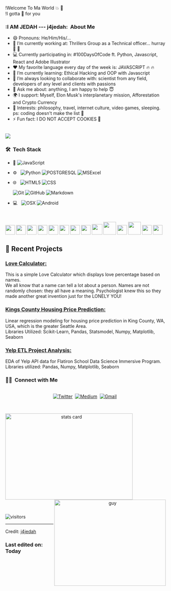!Welcome To Ma World  :collision: :tada:  <br>
!I gotta :gift: for you


<h3> :I AM JEDAH --- j4jedah: &nbsp;About Me </h3>

- 😄 Pronouns: He/Him/His/... 
- 🔭 I’m currently working at: Thrillers Group as a Technical officer... hurray  :triumph: :triumph:
- 💻 Currently participating in: #100DaysOfCode ft. Python, Javascript, React and Adobe Illustrator
- :heart: My favorite language every day of the week is: JAVASCRIPT  :fire: :fire:
- 🌱 I’m currently learning: Ethical Hacking and OOP with Javascript
- 👯 I’m always looking to collaborate with: scientist from any field, developers of any level and clients with passions
- 💬 Ask me about: anything, I am happy to help  :innocent:
- 🌍 I support: Myself, Elon Musk's interplanetary mission, Afforestation and Crypto Currency
- 💜 Interests: philosophy, travel, internet culture, video games, sleeping. ps: coding doesn't make the list :dizzy:
- ⚡ Fun fact: I DO NOT ACCEPT COOKIES 🖖

<br/>
<img src = "https://github-readme-stats.vercel.app/api/top-langs/?username=j4jedah&layout=compact">
<h3> 🛠 &nbsp;Tech Stack</h3>

- :space_invader:
  ![JavaScript](https://img.shields.io/badge/JavaScript-323330?style=for-the-badge&logo=javascript&logoColor=F7DF1E)
- ⚙️ &nbsp;
  ![Python](https://img.shields.io/badge/Python-14354C?style=for-the-badge&logo=python&logoColor=white)
  ![POSTGRESQL](https://img.shields.io/badge/PostgreSQL-316192?style=for-the-badge&logo=postgresql&logoColor=white) 
  ![MSExcel](https://img.shields.io/badge/Microsoft_Excel-217346?style=for-the-badge&logo=microsoft-excel&logoColor=white) 
- 🌐 &nbsp;
  ![HTML5](https://img.shields.io/badge/HTML5-E34F26?style=for-the-badge&logo=html5&logoColor=white)
  ![CSS](https://img.shields.io/badge/CSS-239120?&style=for-the-badge&logo=css3&logoColor=white)
  
  ![Git](https://img.shields.io/badge/Git-F05032?style=for-the-badge&logo=git&logoColor=white)
  ![GitHub](https://img.shields.io/badge/GitHub-100000?style=for-the-badge&logo=github&logoColor=white)
  ![Markdown](https://img.shields.io/badge/Markdown-000000?style=for-the-badge&logo=markdown&logoColor=white)
- 💻 &nbsp;
  ![OSX](https://img.shields.io/badge/macos-0078D6?style=for-the-badge&logo=macos&logoColor=white)
  ![Android](https://img.shields.io/badge/android-000000?style=for-the-badge&logo=android&logoColor=white)


<br/>

<img src='https://github.com/j4jedah/j4jedah/blob/master/images/c-original.svg' width='30' /> <img
    src='https://github.com/j4jedah/j4jedah/blob/master/images/cpp.svg' width='30' /> <img
    src='https://github.com/j4jedah/j4jedah/blob/master/images/pycharm.svg' width='30' /> <img
    src='https://github.com/j4jedah/j4jedah/blob/master/images/python2.png' height='30' /> <img
    src='https://github.com/j4jedah/j4jedah/blob/master/images/flutter-logo.svg' width='30' /> <img
    src='https://github.com/j4jedah/j4jedah/blob/master/images/html.svg' width='30' /> <img
    src='https://github.com/j4jedah/j4jedah/blob/master/images/css.svg' width='30' /> <img
    src='https://github.com/j4jedah/j4jedah/blob/master/images/js.svg' width='30' /> <img
    src='https://github.com/j4jedah/j4jedah/blob/master/images/bootstrap.svg' width='33' /> <img
    src='https://github.com/j4jedah/j4jedah/blob/master/images/django.svg' height='40' /> <img
    src='https://github.com/j4jedah/j4jedah/blob/master/images/flask.png' width='30' /> <img
    src='https://github.com/j4jedah/j4jedah/blob/master/images/php.svg' width='40' />
<img src='https://github.com/j4jedah/j4jedah/blob/master/images/sql.svg' width='30' /> <img
    src='https://github.com/j4jedah/j4jedah/blob/master/images/git.svg' width='30' />

<p>

## 📝 Recent Projects
### [ Love Calculator: ](https://github.com/j4jedah/LoveCalculator)<br>
This is a simple Love Calculator which displays love percentage based on names. <br> We all know that a name can tell a lot about a person. Names are not randomly chosen: they all have a meaning. Psychologist knew this so they made another great invention just for the LONELY YOU!

### [ Kings County Housing Price Prediction: ](https://github.com/j4jedah/Kings_County_Seattle_Housing_Project)<br>
Linear regression modeling for housing price prediction in King County, WA, USA, which is the greater Seattle Area. <br>
Libraries Utilized: Scikit-Learn, Pandas, Statsmodel, Numpy, Matplotlib, Seaborn


### [ Yelp ETL Project Analysis: ](https://github.com/j4jedah/Yelp_API_ETL_Project)<br>
EDA of Yelp API data for Flatiron School Data Science Immersive Program.<br>
Libraries utilized: Pandas, Numpy, Matplotlib, Seaborn

</p>


<h3> 🤝🏻 &nbsp;Connect with Me </h3> 

<p align="center">
<br>
<a href="https://twitter.com/j4jedah"><img src="https://img.shields.io/badge/Twitter-1DA1F2?style=for-the-badge&logo=twitter&logoColor=white" alt="Twitter" /></a>&nbsp;
<a href="https://j4jedah.medium.com/"><img src="https://img.shields.io/badge/Medium-12100E?style=for-the-badge&logo=medium&logoColor=white" alt="Medium" /></a>&nbsp;
<a href="mailto:maildev3d@gmail.com?subject=Hola%20Jiji"><img src="https://img.shields.io/badge/gmail-%23D14836.svg?&style=for-the-badge&logo=gmail&logoColor=white" alt="Gmail"/></a>&nbsp;
<!--<a href="https://kkvanonymous.github.io/"><img alt="Website" src="https://img.shields.io/website?style=for-the-badge&up_message=portfolio&url=https%3A%2F%2Fkkvanonymous.github.io%2F"></a>-->
</p>



<br/> 
<p>

<a align= "center" href="https://github.com/j4jedah">
  <img alt= "stats card" height="270px" width="400" src="https://github-readme-stats.vercel.app/api?username=j4jedah&theme=cobalt&show_icons=true&count_private=true" />
  <img align="right" height="270px" alt="guy" width="350" src="https://i.pinimg.com/originals/e4/26/70/e426702edf874b181aced1e2fa5c6cde.gif" /> </a>

</p>
<br/>

<p>
    <img align="center" alt="visitors" src="https://gpvc.arturio.dev/dataonatangent"/>
</p>

-----
Credit: [j4jedah](https://github.com/j4jedah)

### Last edited on: Today
